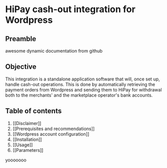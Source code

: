 # HiPay cash-out integration for Wordpress

## Preamble
awesome dynamic documentation from github

## Objective
This integration is a standalone application software that will, once set up, handle cash-out operations. This is done by automatically retrieving the payment orders from Wordpress and sending them to HiPay for withdrawal both to the merchants' and the marketplace operator's bank accounts. 

## Table of contents
1. [[Disclaimer]]
2. [[Prerequisites and recommendations]]
3. [[Wordpress account configuration]]
4. [[Installation]]
5. [[Usage]]
6. [[Parameters]]

yooooooo